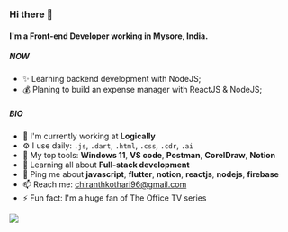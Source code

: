 ### Hi there 👋

#### I'm a Front-end Developer working in Mysore, India.

##### NOW

- ✨ Learning backend development with NodeJS;
- 💰 Planing to build an expense manager with ReactJS & NodeJS;

##### BIO

- 🏢 I'm currently working at **Logically**
- ⚙️ I use daily: `.js`, `.dart`, `.html`, `.css`, `.cdr`, `.ai`
- 💅 My top tools: **Windows 11**, **VS code**, **Postman**, **CorelDraw**, **Notion**
- 🌱 Learning all about **Full-stack development**
- 💬 Ping me about **javascript**, **flutter**, **notion**, **reactjs**, **nodejs**, **firebase**
- 📫 Reach me: chiranthkothari96@gmail.com
- ⚡️ Fun fact: I'm a huge fan of The Office TV series

![](https://media.giphy.com/media/6R2mLi910HL4VXFwOG/giphy.gif)
